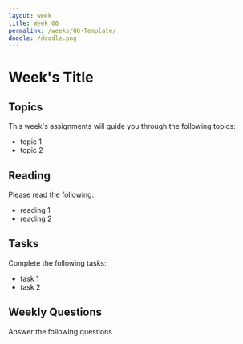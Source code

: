 ```yaml
---
layout: week
title: Week 00
permalink: /weeks/00-Template/
doodle: /doodle.png
---
```


# Week's Title

## Topics

This week's assignments will guide you through the following topics:
* topic 1
* topic 2

## Reading

Please read the following:
* reading 1
* reading 2

## Tasks

Complete the following tasks:
* task 1
* task 2

## Weekly Questions

Answer the following questions
